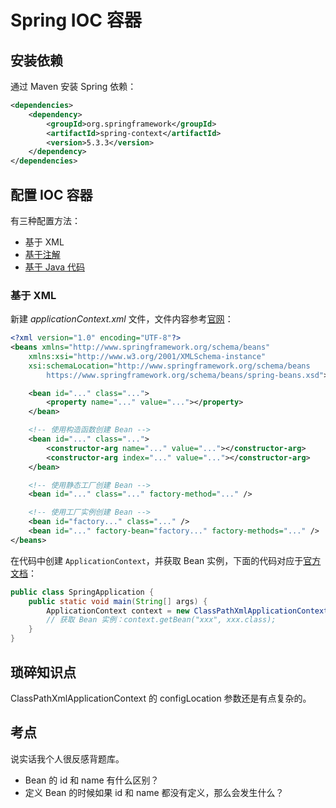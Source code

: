 # Spring IOC 容器

## 安装依赖
通过 Maven 安装 Spring 依赖：
``` xml
<dependencies>
    <dependency>
        <groupId>org.springframework</groupId>
        <artifactId>spring-context</artifactId>
        <version>5.3.3</version>
    </dependency>
</dependencies>
```

## 配置 IOC 容器
有三种配置方法：
- 基于 XML
- [基于注解](https://docs.spring.io/spring-framework/docs/current/reference/html/core.html#beans-annotation-config)
- [基于 Java 代码](https://docs.spring.io/spring-framework/docs/current/reference/html/core.html#beans-java)

### 基于 XML
新建 *applicationContext.xml* 文件，文件内容参考[官网](https://docs.spring.io/spring-framework/docs/current/reference/html/core.html#beans-factory-metadata)：
``` xml
<?xml version="1.0" encoding="UTF-8"?>
<beans xmlns="http://www.springframework.org/schema/beans"
    xmlns:xsi="http://www.w3.org/2001/XMLSchema-instance"
    xsi:schemaLocation="http://www.springframework.org/schema/beans
        https://www.springframework.org/schema/beans/spring-beans.xsd">

    <bean id="..." class="...">  
        <property name="..." value="..."></property>
    </bean>

    <!-- 使用构造函数创建 Bean -->
    <bean id="..." class="...">
        <constructor-arg name="..." value="..."></constructor-arg>
        <constructor-arg index="..." value="..."></constructor-arg>
    </bean>

    <!-- 使用静态工厂创建 Bean -->
    <bean id="..." class="..." factory-method="..." />

    <!-- 使用工厂实例创建 Bean -->
    <bean id="factory..." class="..." />
    <bean id="..." factory-bean="factory..." factory-methods="..." />
</beans>
```

在代码中创建 `ApplicationContext`，并获取 Bean 实例，下面的代码对应于[官方文档](https://docs.spring.io/spring-framework/docs/current/reference/html/core.html#beans-factory-client)：
``` java
public class SpringApplication {
    public static void main(String[] args) {
        ApplicationContext context = new ClassPathXmlApplicationContext("applicationContext.xml");
        // 获取 Bean 实例：context.getBean("xxx", xxx.class);
    }
}
```

## 琐碎知识点
ClassPathXmlApplicationContext 的 configLocation 参数还是有点复杂的。

## 考点
说实话我个人很反感背题库。
- Bean 的 id 和 name 有什么区别？
- 定义 Bean 的时候如果 id 和 name 都没有定义，那么会发生什么？
